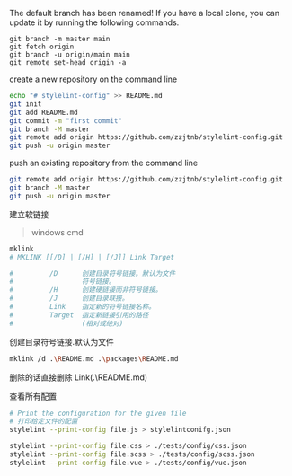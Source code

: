 The default branch has been renamed!
If you have a local clone, you can update it by running the following commands.

```
git branch -m master main
git fetch origin
git branch -u origin/main main
git remote set-head origin -a
```

create a new repository on the command line

```bash
echo "# stylelint-config" >> README.md
git init
git add README.md
git commit -m "first commit"
git branch -M master
git remote add origin https://github.com/zzjtnb/stylelint-config.git
git push -u origin master
```

push an existing repository from the command line

```bash
git remote add origin https://github.com/zzjtnb/stylelint-config.git
git branch -M master
git push -u origin master
```

建立软链接
>windows cmd

```bash
mklink
# MKLINK [[/D] | [/H] | [/J]] Link Target

#         /D      创建目录符号链接。默认为文件
#                 符号链接。
#         /H      创建硬链接而非符号链接。
#         /J      创建目录联接。
#         Link    指定新的符号链接名称。
#         Target  指定新链接引用的路径
#                 (相对或绝对)
```

创建目录符号链接.默认为文件

```bash
mklink /d .\README.md .\packages\README.md
```

删除的话直接删除 Link(.\README.md)

查看所有配置

```bash
# Print the configuration for the given file
# 打印给定文件的配置
stylelint --print-config file.js > stylelintconifg.json
```

```bash
stylelint --print-config file.css > ./tests/config/css.json
stylelint --print-config file.scss > ./tests/config/scss.json
stylelint --print-config file.vue > ./tests/config/vue.json
```
